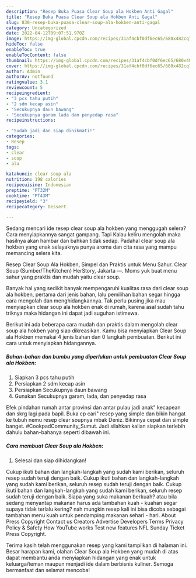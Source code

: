 ```yaml
---
description: "Resep Buka Puasa Clear Soup ala Hokben Anti Gagal"
title: "Resep Buka Puasa Clear Soup ala Hokben Anti Gagal"
slug: 830-resep-buka-puasa-clear-soup-ala-hokben-anti-gagal
category: Uncategorized
date: 2022-04-12T09:07:51.970Z
image: https://img-global.cpcdn.com/recipes/31af4cbf0df6ec65/680x482cq70/clear-soup-ala-hokben-foto-resep-utama.jpg
hideToc: false
enableToc: true
enableTocContent: false
thumbnail: https://img-global.cpcdn.com/recipes/31af4cbf0df6ec65/680x482cq70/clear-soup-ala-hokben-foto-resep-utama.jpg
cover: https://img-global.cpcdn.com/recipes/31af4cbf0df6ec65/680x482cq70/clear-soup-ala-hokben-foto-resep-utama.jpg
author: Admin
authorAv: notfound
ratingvalue: 3.1
reviewcount: 5
recipeingredient:
- "3 pcs tahu putih"
- "2 sdm kecap asin"
- "Secukupnya daun bawang"
- "Secukupnya garam lada dan penyedap rasa"
recipeinstructions:

- "Sudah jadi dan siap dinikmati!"
categories:
- Resep
tags:
- clear
- soup
- ala

katakunci: clear soup ala 
nutrition: 198 calories
recipecuisine: Indonesian
preptime: "PT32M"
cooktime: "PT43M"
recipeyield: "3"
recipecategory: Dessert

---
```



Sedang mencari ide resep clear soup ala hokben yang menggugah selera? Cara menyiapkannya sangat gampang. Tapi Kalau keliru mengolah maka hasilnya akan hambar dan bahkan tidak sedap. Padahal clear soup ala hokben yang enak selayaknya punya aroma dan cita rasa yang mampu memancing selera kita.


Resep Clear Soup Ala Hokben, Simpel dan Praktis untuk Menu Sahur. Clear Soup (Sumber/TheKitchen) HerStory, Jakarta —. Moms yuk buat menu sahur yang praktis dan mudah yaitu clear soup.

Banyak hal yang sedikit banyak mempengaruhi kualitas rasa dari clear soup ala hokben, pertama dari jenis bahan, lalu pemilihan bahan segar hingga cara mengolah dan menghidangkannya. Tak perlu pusing jika mau menyiapkan clear soup ala hokben enak di rumah, karena asal sudah tahu triknya maka hidangan ini dapat jadi suguhan istimewa.


Berikut ini ada beberapa cara mudah dan praktis dalam mengolah clear soup ala hokben yang siap dikreasikan. Kamu bisa menyiapkan Clear Soup ala Hokben memakai 4 jenis bahan dan 0 langkah pembuatan. Berikut ini cara untuk menyiapkan hidangannya.

<!--inarticleads1-->

##### Bahan-bahan dan bumbu yang diperlukan untuk pembuatan Clear Soup ala Hokben:

1. Siapkan 3 pcs tahu putih
1. Persiapkan 2 sdm kecap asin
1. Persiapkan Secukupnya daun bawang
1. Gunakan Secukupnya garam, lada, dan penyedap rasa


Efek pindahan rumah antar provinsi dan antar pulau jadi anak&#34; kecapean dan skrg lagi pada bapil. Buka cp cari&#34; resep yang simple dan bikin hangat ke tubuh nemu resep clear soupnya mbak Deniz. Bikinnya cepat dan simple banget. #CookpadCommunity_Sumut. Jadi silahkan kalian siapkan terlebih dahulu bahan-bahanya seperti dibawah ini. 

<!--inarticleads2-->

##### Cara membuat Clear Soup ala Hokben:


1. Selesai dan siap dihidangkan!

Cukup ikuti bahan dan langkah-langkah yang sudah kami berikan, seluruh resep sudah teruji dengan baik. Cukup ikuti bahan dan langkah-langkah yang sudah kami berikan, seluruh resep sudah teruji dengan baik. Cukup ikuti bahan dan langkah-langkah yang sudah kami berikan, seluruh resep sudah teruji dengan baik. Siapa yang suka makanan berkuah? atau bila sedang menyantap makanan harus ada tambahan kuah - kuahan segar supaya tidak terlalu kering? nah mungkin resep kali ini bisa dicoba sebagai tambahan menu kuah untuk pendamping makanan sehari - hari. About Press Copyright Contact us Creators Advertise Developers Terms Privacy Policy &amp; Safety How YouTube works Test new features NFL Sunday Ticket Press Copyright. 

Terima kasih telah menggunakan resep yang kami tampilkan di halaman ini. Besar harapan kami, olahan Clear Soup ala Hokben yang mudah di atas dapat membantu anda menyiapkan hidangan yang enak untuk keluarga/teman maupun menjadi ide dalam berbisnis kuliner. Semoga bermanfaat dan selamat mencoba!
